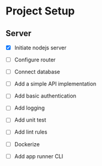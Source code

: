 # Project Setup
## Server
- [X] Initiate nodejs server
- [ ] Configure router
- [ ] Connect database
- [ ] Add a simple API implementation
- [ ] Add basic authentication
- [ ] Add logging
- [ ] Add unit test
- [ ] Add lint rules
- [ ] Dockerize
- [ ] Add app runner CLI

